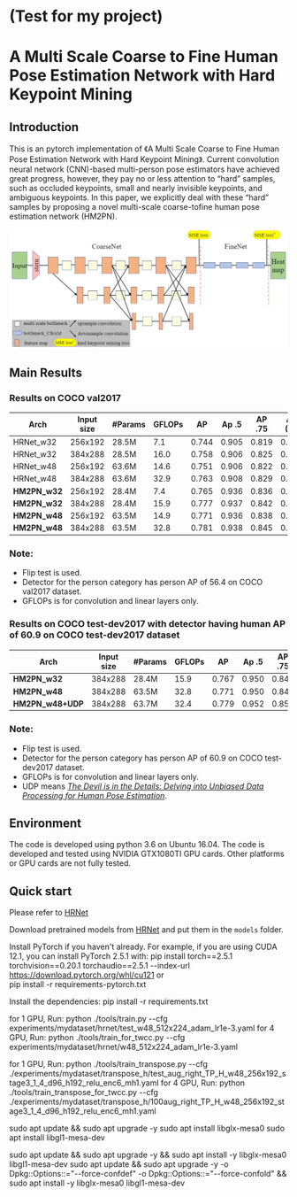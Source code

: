 # (Test for my project)
# A Multi Scale Coarse to Fine Human Pose Estimation Network with Hard Keypoint Mining

## Introduction
This is an pytorch implementation of 《A Multi Scale Coarse to Fine Human Pose Estimation Network with Hard Keypoint Mining》. 
Current convolution neural network (CNN)-based
multi-person pose estimators have achieved great progress, however,
they pay no or less attention to “hard” samples, such as
occluded keypoints, small and nearly invisible keypoints, and
ambiguous keypoints. In this paper, we explicitly deal with
these “hard” samples by proposing a novel multi-scale coarse-tofine
human pose estimation network (HM2PN). </br>

![Illustrating the architecture of the proposed HM2PN](/figures/HM2PN.jpg)
## Main Results
### Results on COCO val2017
| Arch               | Input size | #Params | GFLOPs |    AP | Ap .5 | AP .75 | AP (M) | AP (L) |    AR |
|--------------------|------------|---------|--------|-------|-------|--------|--------|--------|-------|
| HRNet_w32 |    256x192 | 28.5M   |    7.1 | 0.744 | 0.905 |  0.819 |  0.708 |  0.810 | 0.798 |
| HRNet_w32 |    384x288 | 28.5M   |   16.0 | 0.758 | 0.906 |  0.825 |  0.720 |  0.827 | 0.809 |
| HRNet_w48 |    256x192 | 63.6M   |   14.6 | 0.751 | 0.906 |  0.822 |  0.715 |  0.818 | 0.804 |
| HRNet_w48 |    384x288 | 63.6M   |   32.9 | 0.763 | 0.908 |  0.829 |  0.723 |  0.834 | 0.812 |
| **HM2PN_w32** |    256x192 | 28.4M   |   7.4 | 0.765 | 0.936 |  0.836 |  0.735 |  0.807 | 0.793 |
| **HM2PN_w32** |    384x288 | 28.4M   |   15.9 | 0.777 | 0.937 |  0.842 |  0.744 |  0.823 | 0.794 |
| **HM2PN_w48** |    256x192 | 63.5M   |   14.9 | 0.771 | 0.936 |  0.838 |  0.741 |  0.814 | 0.798 |
| **HM2PN_w48** |    384x288 | 63.5M   |   32.8 | 0.781 | 0.938 |  0.845 |  0.748 |  0.830 | 0.806 |

### Note:
- Flip test is used.
- Detector for the person category has person AP of 56.4 on COCO val2017 dataset.
- GFLOPs is for convolution and linear layers only.


### Results on COCO test-dev2017 with detector having human AP of 60.9 on COCO test-dev2017 dataset
| Arch               | Input size | #Params | GFLOPs |    AP | Ap .5 | AP .75 | AP (M) | AP (L) |    AR |
|--------------------|------------|---------|--------|-------|-------|--------|--------|--------|-------|
| **HM2PN_w32** |    384x288 | 28.4M   |   15.9 | 0.767 | 0.950 |  0.842 |  0.736 |  0.803 | 0.784 |
| **HM2PN_w48** |    384x288 | 63.5M   |   32.8 | 0.771 | 0.950 |  0.848 |  0.743 |  0.810 | 0.798 |
| **HM2PN_w48+UDP** |    384x288 | 63.7M   |   32.4 | 0.779 | 0.952 |  0.850 |  0.753 |  0.818 | 0.805 |

### Note:
- Flip test is used.
- Detector for the person category has person AP of 60.9 on COCO test-dev2017 dataset.
- GFLOPs is for convolution and linear layers only.
- UDP means  [*The Devil is in the Details: Delving into Unbiased Data Processing for Human Pose Estimation*](https://github.com/HuangJunJie2017/UDP-Pose/blob/master/README.md).


## Environment
The code is developed using python 3.6 on Ubuntu 16.04. The code is developed and tested using NVIDIA GTX1080TI GPU cards. Other platforms or GPU cards are not fully tested.

## Quick start
Please refer to [HRNet](https://github.com/leoxiaobin/deep-high-resolution-net.pytorch)

Download pretrained models from [HRNet](https://github.com/leoxiaobin/deep-high-resolution-net.pytorch) and put them in the `models` folder.

Install PyTorch if you haven't already. For example, if you are using CUDA 12.1, you can install PyTorch 2.5.1 with:
    pip install torch==2.5.1 torchvision==0.20.1 torchaudio==2.5.1 --index-url https://download.pytorch.org/whl/cu121
or    
    pip install -r requirements-pytorch.txt 
    
Install the dependencies:
    pip install -r requirements.txt

for 1 GPU, Run:
    python ./tools/train.py --cfg experiments/mydataset/hrnet/test_w48_512x224_adam_lr1e-3.yaml
for 4 GPU, Run:
    python ./tools/train_for_twcc.py --cfg experiments/mydataset/hrnet/w48_512x224_adam_lr1e-3.yaml

for 1 GPU, Run:
    python ./tools/train_transpose.py --cfg ./experiments/mydataset/transpose_h/test_aug_right_TP_H_w48_256x192_stage3_1_4_d96_h192_relu_enc6_mh1.yaml
for 4 GPU, Run:
    python ./tools/train_transpose_for_twcc.py --cfg ./experiments/mydataset/transpose_h/100aug_right_TP_H_w48_256x192_stage3_1_4_d96_h192_relu_enc6_mh1.yaml

sudo apt update && sudo apt upgrade -y
sudo apt install libglx-mesa0
sudo apt install libgl1-mesa-dev

sudo apt update && sudo apt upgrade -y && sudo apt install -y libglx-mesa0 libgl1-mesa-dev
sudo apt update && sudo apt upgrade -y -o Dpkg::Options::="--force-confdef" -o Dpkg::Options::="--force-confold" && sudo apt install -y libglx-mesa0 libgl1-mesa-dev